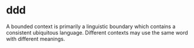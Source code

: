 # ddd

A bounded context is primarily a linguistic boundary which contains a consistent ubiquitous language. Different contexts may use the same word with different meanings.
